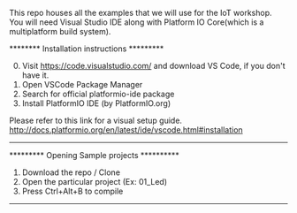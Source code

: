 This repo houses all the examples that we will use for the IoT workshop.
You will need Visual Studio IDE along with Platform IO Core(which is a multiplatform build system).


********   Installation instructions *********

0. Visit https://code.visualstudio.com/ and download VS Code, if you don't have it.
1. Open VSCode Package Manager
2. Search for official platformio-ide package
3. Install PlatformIO IDE (by PlatformIO.org)

Please refer to this link for a visual setup guide.
http://docs.platformio.org/en/latest/ide/vscode.html#installation
***********************************************

*********   Opening Sample projects  **********
1. Download the repo / Clone
2. Open the particular project (Ex: 01_Led)
3. Press Ctrl+Alt+B to compile
***********************************************
